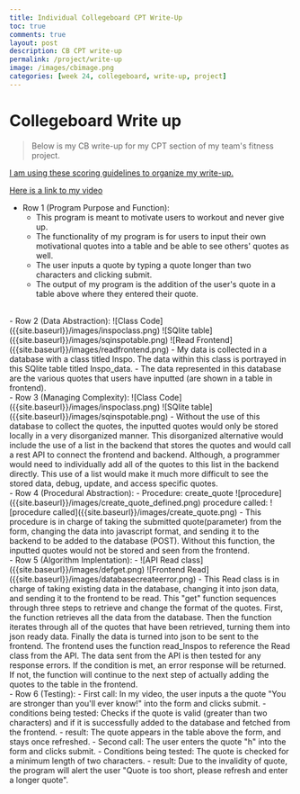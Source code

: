 ```yaml
---
title: Individual Collegeboard CPT Write-Up
toc: true
comments: true
layout: post
description: CB CPT write-up
permalink: /project/write-up
image: /images/cbimage.png
categories: [week 24, collegeboard, write-up, project]
---
```



# Collegeboard Write up
> Below is my CB write-up for my CPT section of my team's fitness project. 

[I am using these scoring guidelines to organize my write-up.](https://apcentral.collegeboard.org/media/pdf/ap22-sg-computer-science-principles.pdf)



[Here is a link to my video]()


- Row 1 (Program Purpose and Function):
    - This program is meant to motivate users to workout and never give up.
    - The functionality of my program is for users to input their own motivational quotes into a table and be able to see others' quotes as well.
    - The user inputs a quote by typing a quote longer than two characters and clicking submit.
    - The output of my program is the addition of the user's quote in a table above where they entered their quote.
<br>
- Row 2 (Data Abstraction):
    ![Class Code]({{site.baseurl}}/images/inspoclass.png)
    ![SQlite table]({{site.baseurl}}/images/sqinspotable.png)
    ![Read Frontend]({{site.baseurl}}/images/readfrontend.png)
    - My data is collected in a database with a class titled Inspo. The data within this class is portrayed in this SQlite table titled Inspo_data.
    - The data represented in this database are the various quotes that users have inputted (are shown in a table in frontend). 
    
<br>
- Row 3 (Managing Complexity):
    ![Class Code]({{site.baseurl}}/images/inspoclass.png)
    ![SQlite table]({{site.baseurl}}/images/sqinspotable.png)
    - Without the use of this database to collect the quotes, the inputted quotes would only be stored locally in a very disorganized manner. This disorganized alternative would include the use of a list in the backend that stores the quotes and would call a rest API to connect the frontend and backend. Although, a programmer would need to individually add all of the quotes to this list in the backend directly. This use of a list would make it much more difficult to see the stored data, debug, update, and access specific quotes.
<br>
- Row 4 (Procedural Abstraction):
    - Procedure: create_quote
    ![procedure]({{site.baseurl}}/images/create_quote_defined.png)
        procedure called:
         ![procedure called]({{site.baseurl}}/images/create_quote.png)
    - This procedure is in charge of taking the submitted quote(parameter) from the form, changing the data into javascript format, and sending it to the backend to be added to the database (POST). Without this function, the inputted quotes would not be stored and seen from the frontend.
<br>
- Row 5 (Algorithm Implentation):
    - ![API Read class]({{site.baseurl}}/images/defget.png)
    ![Frontend Read]({{site.baseurl}}/images/databasecreateerror.png)
    - This Read class is in charge of taking existing data in the database, changing it into json data, and sending it to the frontend to be read. This "get" function sequences through three steps to retrieve and change the format of the quotes. First, the function retrieves all the data from the database. Then the function iterates through all of the quotes that have been retrieved, turning them into json ready data. Finally the data is turned into json to be sent to the frontend. The frontend uses the function read_Inspos to reference the Read class from the API. The data sent from the API is then tested for any response errors. If the condition is met, an error response will be returned. If not, the function will continue to the next step of actually adding the quotes to the table in the frontend. 
<br>
- Row 6 (Testing):
    - First call: In my video, the user inputs a the quote "You are stronger than you'll ever know!" into the form and clicks submit.
        - conditions being tested: Checks if the quote is valid (greater than two characters) and if it is successfully added to the database and fetched from the frontend.
        - result: The quote appears in the table above the form, and stays once refreshed.
    - Second call: The user enters the quote "h" into the form and clicks submit.
        - Conditions being tested: The quote is checked for a minimum length of two characters.
        - result: Due to the invalidity of quote, the program will alert the user "Quote is too short, please refresh and enter a longer quote".